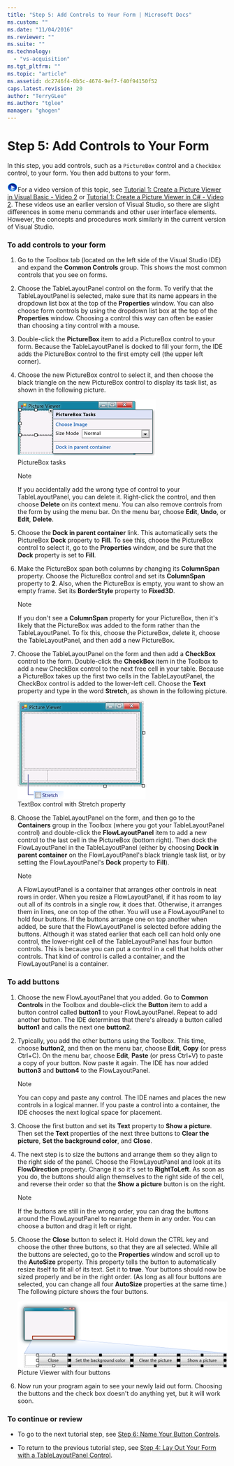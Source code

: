 ```yaml
---
title: "Step 5: Add Controls to Your Form | Microsoft Docs"
ms.custom: ""
ms.date: "11/04/2016"
ms.reviewer: ""
ms.suite: ""
ms.technology: 
  - "vs-acquisition"
ms.tgt_pltfrm: ""
ms.topic: "article"
ms.assetid: dc2746f4-0b5c-4674-9ef7-f40f94150f52
caps.latest.revision: 20
author: "TerryGLee"
ms.author: "tglee"
manager: "ghogen"
---
```

# Step 5: Add Controls to Your Form
In this step, you add controls, such as a `PictureBox` control and a `CheckBox` control, to your form. You then add buttons to your form.  
  
 ![link to video](../data-tools/media/playvideo.gif "PlayVideo")For a video version of this topic, see [Tutorial 1: Create a Picture Viewer in Visual Basic - Video 2](http://go.microsoft.com/fwlink/?LinkId=205211) or [Tutorial 1: Create a Picture Viewer in C# - Video 2](http://go.microsoft.com/fwlink/?LinkId=205200). These videos use an earlier version of Visual Studio, so there are slight differences in some menu commands and other user interface elements. However, the concepts and procedures work similarly in the current version of Visual Studio.  
  
### To add controls to your form  
  
1.  Go to the Toolbox tab (located on the left side of the Visual Studio IDE) and expand the **Common Controls** group. This shows the most common controls that you see on forms.  
  
2.  Choose the TableLayoutPanel control on the form. To verify that the TableLayoutPanel is selected, make sure that its name appears in the dropdown list box at the top of the **Properties** window. You can also choose form controls by using the dropdown list box at the top of the **Properties** window. Choosing a control this way can often be easier than choosing a tiny control with a mouse.  
  
3.  Double-click the **PictureBox** item to add a PictureBox control to your form. Because the TableLayoutPanel is docked to fill your form, the IDE adds the PictureBox control to the first empty cell (the upper left corner).  
  
4.  Choose the new PictureBox control to select it, and then choose the black triangle on the new PictureBox control to display its task list, as shown in the following picture.  
  
     ![PictureBox tasks](../ide/media/express_pictureboxtasks.png "Express_PictureBoxTasks")  
PictureBox tasks  
  
    > [!NOTE]
    >  If you accidentally add the wrong type of control to your TableLayoutPanel, you can delete it. Right-click the control, and then choose **Delete** on its context menu. You can also remove controls from the form by using the menu bar. On the menu bar, choose **Edit**, **Undo**, or **Edit**, **Delete**.  
  
5.  Choose the **Dock in parent container** link. This automatically sets the PictureBox **Dock** property to **Fill**. To see this, choose the PictureBox control to select it, go to the **Properties** window, and be sure that the **Dock** property is set to **Fill**.  
  
6.  Make the PictureBox span both columns by changing its **ColumnSpan** property. Choose the PictureBox control and set its **ColumnSpan** property to **2**. Also, when the PictureBox is empty, you want to show an empty frame. Set its **BorderStyle** property to **Fixed3D**.  
  
    > [!NOTE]
    >  If you don't see a **ColumnSpan** property for your PictureBox, then it's likely that the PictureBox was added to the form rather than the TableLayoutPanel. To fix this, choose the PictureBox, delete it, choose the TableLayoutPanel, and then add a new PictureBox.  
  
7.  Choose the TableLayoutPanel on the form and then add a **CheckBox** control to the form. Double-click the **CheckBox** item in the Toolbox to add a new CheckBox control to the next free cell in your table. Because a PictureBox takes up the first two cells in the TableLayoutPanel, the CheckBox control is added to the lower-left cell. Choose the **Text** property and type in the word **Stretch**, as shown in the following picture.  
  
     ![TextBox control with Stretch property](../ide/media/express_pictureviewercheckbox.png "Express_PictureViewerCheckbox")  
TextBox control with Stretch property  
  
8.  Choose the TableLayoutPanel on the form, and then go to the **Containers** group in the Toolbox (where you got your TableLayoutPanel control) and double-click the **FlowLayoutPanel** item to add a new control to the last cell in the PictureBox (bottom right). Then dock the FlowLayoutPanel in the TableLayoutPanel (either by choosing **Dock in parent container** on the FlowLayoutPanel's black triangle task list, or by setting the FlowLayoutPanel's **Dock** property to **Fill**).  
  
    > [!NOTE]
    >  A FlowLayoutPanel is a container that arranges other controls in neat rows in order. When you resize a FlowLayoutPanel, if it has room to lay out all of its controls in a single row, it does that. Otherwise, it arranges them in lines, one on top of the other. You will use a FlowLayoutPanel to hold four buttons. If the buttons arrange one on top another when added, be sure that the FlowLayoutPanel is selected before adding the buttons. Although it was stated earlier that each cell can hold only one control, the lower-right cell of the TableLayoutPanel has four button controls. This is because you can put a control in a cell that holds other controls. That kind of control is called a container, and the FlowLayoutPanel is a container.  
  
### To add buttons  
  
1.  Choose the new FlowLayoutPanel that you added. Go to **Common Controls** in the Toolbox and double-click the **Button** item to add a button control called **button1** to your FlowLayoutPanel. Repeat to add another button. The IDE determines that there's already a button called **button1** and calls the next one **button2**.  
  
2.  Typically, you add the other buttons using the Toolbox. This time, choose **button2**, and then on the menu bar, choose **Edit**, **Copy** (or press Ctrl+C). On the menu bar, choose **Edit**, **Paste** (or press Ctrl+V) to paste a copy of your button. Now paste it again. The IDE has now added **button3** and **button4** to the FlowLayoutPanel.  
  
    > [!NOTE]
    >  You can copy and paste any control. The IDE names and places the new controls in a logical manner. If you paste a control into a container, the IDE chooses the next logical space for placement.  
  
3.  Choose the first button and set its **Text** property to **Show a picture**. Then set the **Text** properties of the next three buttons to **Clear the picture**, **Set the background color**, and **Close**.  
  
4.  The next step is to size the buttons and arrange them so they align to the right side of the panel. Choose the FlowLayoutPanel and look at its **FlowDirection** property. Change it so it's set to **RightToLeft**. As soon as you do, the buttons should align themselves to the right side of the cell, and reverse their order so that the **Show a picture** button is on the right.  
  
    > [!NOTE]
    >  If the buttons are still in the wrong order, you can drag the buttons around the FlowLayoutPanel to rearrange them in any order. You can choose a button and drag it left or right.  
  
5.  Choose the **Close** button to select it. Hold down the CTRL key and choose the other three buttons, so that they are all selected. While all the buttons are selected, go to the **Properties** window and scroll up to the **AutoSize** property. This property tells the button to automatically resize itself to fit all of its text. Set it to **true**. Your buttons should now be sized properly and be in the right order. (As long as all four buttons are selected, you can change all four **AutoSize** properties at the same time.) The following picture shows the four buttons.  
  
     ![Picture Viewer with four buttons](../ide/media/express_autosize.png "Express_AutoSize")  
Picture Viewer with four buttons  
  
6.  Now run your program again to see your newly laid out form. Choosing the buttons and the check box doesn't do anything yet, but it will work soon.  
  
### To continue or review  
  
-   To go to the next tutorial step, see [Step 6: Name Your Button Controls](../ide/step-6-name-your-button-controls.md).  
  
-   To return to the previous tutorial step, see [Step 4: Lay Out Your Form with a TableLayoutPanel Control](../ide/step-4-lay-out-your-form-with-a-tablelayoutpanel-control.md).